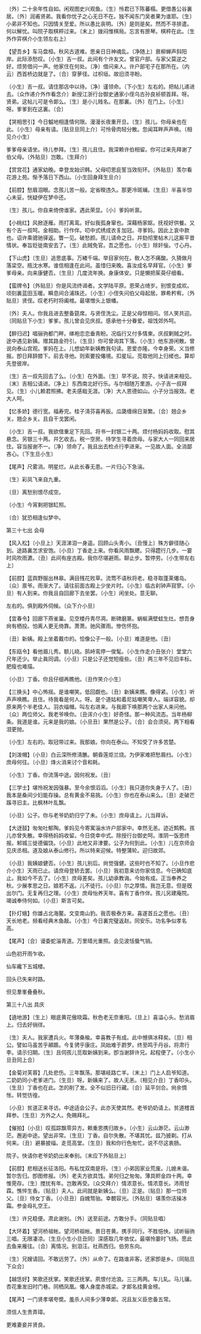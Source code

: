 <!-- { "loadSidebar": true } -->
〔外〕二十余年性自如。闲观图史兴观鱼。〔生〕怜君已下陈蕃榻。更借愚公谷裏居。〔外〕润甫贤弟。我看你忧子之心无日不在。独不闻东门吴者果为谁耶。〔生〕小弟非不知也。只因情关至爱。所以愚比丧明。〔外〕是则是矣。然而不寻排遣。何以解忧。叫院子取棋枰过来。〔末上〕拨闷惟棋局。忘言有匣琴。棋枰在此。〔生外作弈棋介小生领左右上〕 

【望吾乡】车马盘桓。秋风古道难。思亲日日神魂乱。〔净随上〕衰柳蝉声斜阳岸。此际添愁叹。〔小生〕吉一叔。此间有个许友文。曾官户部。与家父莫逆之好。烦劳借问一声。他家住在何处。〔净〕借问来人。许户部宅子在那所在。〔内云〕西首桥边就是了。〔合〕穿萝径。过枳垣。故旧须寻盼。

〔小生〕吉一叔。请住那店中以待。〔净〕谨领命。〔下小生〕左右的。把帖儿递进去。〔众作递介外作看念介〕新授江浙行台御史通家小侄乌古孙良祯顿首拜。呀。贤弟。这帖儿可是令郞么。〔生〕是小儿贱名。在那裏。〔外〕在门上。〔小生〕呀。爹爹到在这裏。〔合〕 

【哭相思引】今日魆地相逢情何限。漫漫长夜重开旦。〔生〕孩儿。你母亲也在此。〔小生〕母亲有请。〔贴旦旦同上介〕可怜骨肉轻分散。忽闻耳畔声声唤。〔相见介小生〕 

爹爹母亲请坐。待儿参拜。〔生〕孩儿且住。我深赖许伯相留。你可过来先拜谢了伯父母。〔外贴旦〕岂敢。〔生拜介〕 

【赏宫花】通家幼晚。幸登龙始识韩。父母叨恩庇誓当效衔环。〔外贴旦〕羡尔看花游上苑。惭予落日下西山。〔小生回身拜生旦介〕 

【前腔】愁眉泪眼。念孩儿苦一般。定省暌违久。那更冷斑斓。〔生旦〕半喜半惊心未妥。恍疑伊在梦中还。

〔生〕孩儿。你自来倚傍谁家。遇此荣显。〔小〕爹妈听禀。 

【小桃红】风掀逐雁。雨打离鸾。好似我孤身窜也。深藉杨家妪。抚视好供餐。又有个吉一叔呵。金相助。行作伴。叨中式绣成衣豸加冠。寻爹妈。因此上哀中款也。诏许乘骢驰驿返。瞥一见。破愁颜。孩儿请命之日。幷劾彻里帖木儿这厮平昔情状。奉旨贬徙南安去了。〔生〕此贼免官。吾之愿也。〔小生〕除奸佞。寸心丹。

【下山虎】〔生旦〕追思底事。万緖千端。举目家何在。敎人怎不痛酸。久猜做月落梁空。瓶沈水寒。谁信相逢在此间。虽惜归来晚。喜汝成名早拜官。〔小生〕爹爹母亲。向来康健否。〔生旦〕几度流年换。身康体安。只是懒把茱萸仔细看。

【蛮牌令】〔外贴旦〕你是风流终谒者。文学陆平原。恩荣占绮岁。别恨变成欢。顷刻裏蓝田玉暖。瞬息间合浦珠还。〔小生〕小侄失问伯父母起居。罪希矜宥。〔外贴旦〕贤侄。叹老朽时将阖棺。最堪憎头上银幡。

〔外〕夫人。你我且进去整备筵席。与贤侄洗尘。正是父母惊相问。邻人笑共迎。〔同贴旦下小生〕爹爹。孩儿曾会见庆叔。感承他十分眷爱。祖饯郊外呵。 

【醉归迟】唱骊驹都门畔。绨袍恋恋垂靑盼。况临行又付多情柬。庆叔剿贼之时。途中遇见新姨。赠其路金符引。〔生旦〕你可曾询其下落。〔小生〕他东游闲散。曾说向泰山宫观。爹妈在上。儿想幼年新姨教我句读。恩爱亦隆。今幸身荣。义当修报。卽日拜辞膝下。前去寻他。则索要投僊境。扣星坛。觅取他同上归槎也。算却先登彼岸。

〔生〕吉一叔先回去了么。〔小生〕在外面。〔生〕早不说。院子。快请进来相见。〔末〕吉相公请进。〔净上〕东西南北好行乐。与尔相随万里游。小子吉一叔拜见。〔生〕小儿赖君照拂。老夫感戢无涯。〔净〕大人恩德如山。小子分当报效。老大人呵。 

【忆多娇】德行宽。福寿完。桂子淸芬喜再扳。瓜瓞缠绵日渐繁。〔合〕翘企乡关。翘企乡关。且自干戈罢闲。

〔小生〕吉一叔。我欲借重足下先回。将书一封银二十两。烦付杨妈妈收取。慰其悬念。另银三十两。幷乞收去。税一空房。待学生寻着庶母。与家大人一同回来居住。容当报谢不一。〔净〕领命了。我且出去检点行李进来。一见故人面。全消鄙吝心。〔下生旦小生〕 

【尾声】尺雾消。明星烂。从此长春无患。一片归心下急湍。

〔生〕彩凤飞来自九重。



〔旦〕离愁别恨尽成空。

〔小生〕今宵剩把银缸照。



〔合〕犹恐相逢似梦中。 

第三十七出
会母

【风入松】〔小旦上〕天涯涕泪一身遥。回顾山头靑小。〔丑慢上〕殊方僻径随心到。途路裏怎求安饱。〔小旦〕丁香走上来。你看风雨飘飉。只得趱行几步。一霎时风吹雨瀌。〔丑〕此间有座古殿。我你尽堪避雨。聊止步。暂停劳。〔小生带左右上〕 

【前腔】蓝舆野服出林皋。满目残花败草。流莺不语秋将老。稳寻取蓬莱僊岛。〔众〕禀爷。雨渐大了。请往前面古殿上少坐片时。〔小生〕临古刹钟声寂寥。〔小旦〕有人到来。你我且自回廊下去坐罢。〔小生〕闲坐处。意无聊。

左右的。俱到殿外伺候。〔众下介小旦〕 

【宜春令】回廊下燕雀巢。见空楼丹靑尽凋。断碑磨篆。蜗蜒满壁蛙生灶。想吾身尙有栖投。怕离人更无倚靠。萧萧。驰风骤雨。惨伤怀抱。

〔丑〕新姨。殿上坐着戴巾的。恰像公子一般。〔小旦〕难道是他。〔丑〕 

【东瓯令】看他眉儿秀。额儿峣。鹄峙鸾停一俊髦。〔小生作走介丑张介〕堂堂六尺年还少。举止眞同调。〔小旦〕只是公子还觉短瘦些。〔丑〕两三年不见旧丰标。肥瘦也难描。

〔小旦〕丁香。你且仔细再瞧他。〔丑作笑介小生〕 

【三换头】中心怖摇。是谁嘲笑。低回觑也。〔丑〕新姨来瞧。像得紧。〔小生〕听声声唤瞧。且住。待我看是何人。呀。是个道姑和着尼姑嘲笑卑人。端详容貌。却原来两个半老佳人。羽衣缁帽。叫左右进来。与我廊下唤那两个出家人来问他。〔众〕两位师父。我老爷唤你。〔丑诨介小生〕好奇怪。那一种风流态。当年杨柳条。我道是谁。元来是我的娘。〔小旦丑〕果然是公子。〔合〕会合须臾。两下相看泪更抛。

〔小生〕左右的。取冠带过来。我那娘。你向在泰山。不知受了许多苦楚。 

【刘泼帽】〔小旦〕白云深所修淸醮。朝昏莲炬兰烧。为伊家难把愁眉扫。〔小生〕庶母何往。〔小旦〕烽火消来讨个音和耗。

〔小生〕丁香。你流落中途。因何祝发。〔丑〕 

【三学士】堪怜祝发因强暴。至今余恨滔滔。〔小生〕我只道你失身于人了。〔丑〕我本是桑间少妇能存操。总有黄金不易挑。〔小生〕你也在泰山来么。〔丑〕走破芒蹊寻旧主。比枫林叶乱飘。

〔小旦〕公子。你与老爷奶奶归宁了未。〔小生〕庶母请上。儿当拜诉。 

【大迓鼓】匆匆吐郁陶。爹妈见今寄寓淄水许户部家中。幸然无恙。迹近鹪鹩。孩儿亦曾失散。幸得杨妈妈收留。今日侥幸中式。除授行台御史呵。淮阴一饭恩终报。邾城三徙德偏饶。〔小旦〕此地又非津要。公子为何到此。〔小生〕儿在京师会见庆丞相。道及娘从泰山修行。所以特来迎候。特整蒲轮。迎归故郊。

〔小旦〕我姨娘健否。〔小生〕孩儿别后。尙觉强健。这些时也不知了。〔小旦作悲介小生〕天雨已止。请庶母登轿去罢。〔小旦〕我初意来访你家信息。今已确知底止。我如今不去了。〔小生〕庶母差矣。孩儿幼承教诲。今始有成。正当奉养之秋。少展孝思之日。娘若不返。儿不徒行。〔小旦〕尔之厚情。我岂无意。但是旣出尔门。无复再归之理。〔小生〕庶母怡养天年。喜有丁香作伴。孩儿另建庵院。竭诚奉侍何如。〔小旦〕斯言可矣。 

【扑灯蛾】你雄占北海鳌。文变南山豹。我否极泰方来。喜遂首丘之愿也。〔丑〕天长地老。频看经典木鱼敲。〔小生〕今日裏完璧返赵。同安乐。功名争似孝名高。

【尾声】〔合〕谩委蛇淄靑道。万里晴光重照。会见波恬蜃气销。

山色初开雨乍收。



仙车纔下五城楼。

回头已失来时路。



但见羣峯叠叠秋。 

第三十八出
具庆

【遶地游】〔生上〕眼底黄花傲晓霜。秋色老无奈重阳。〔旦上〕喜溢心头。愁消眉上。归去好徜徉。

〔生〕夫人。我家遭兵火。年薄桑楡。幸喜教子有成。此中憾俱冰释矣。〔旦〕相公。譬如马虽苦乎顚踬。今复骋乎康庄。凤始难于罻罗。终至鸣于丹谷。将肃行李。请示归期。〔生〕且伺孩儿觅取新姨到来。卽当谢辞许兄。起程便了。〔小生小旦丑同上合〕 

【金菊对芙蓉】几处悲伤。三年飘荡。那堪岐路亡羊。〔末上〕门上人启爷知道。二奶奶同小老爹进门。〔生旦〕呀。新姨来了。故人无恙。〔相见介丑〕丁香叩头。〔生旦〕丁香也在此。怎的削了发。全不似旧日行藏。〔合〕延平剑合。尙余惆怅。转觉彷徨。

〔小旦〕贫道正来寻访。中途适会公子。此亦天使其然。老爷奶奶请上。贫道稽首拜参。〔生旦〕方外之人。免赐拜礼。 

【催拍】〔小旦〕叹孤踪飘零异方。赖重恩携归故乡。〔小生〕云山渺茫。云山渺茫。邂逅中途。望出非常。〔生旦〕丁香。自尔失散。不堪其忧。兹乃披剃。打从何来。〔丑〕避暴披缁。走觅高堂。〔生旦〕我和你行色匆忙。说不尽这衷肠。

院子。快请你老爷奶奶出来奉别。〔末应下外贴旦上〕 

【前腔】悲相送长征洛阳。布私忱双南是将。〔生〕小弟因家业荒废。儿媳未谐。暂尔吿归。卽图修报。〔外〕老夫方欲具饯。弟何归之匆匆。薄具赆金四十两。幸惟莞存。〔生〕搅扰有年。岂敢再受。〔众交拜介〕情浓意长。情浓意长。沛雨甘霖。憔悴生香。〔贴旦〕夫人。此间就是新姨么。〔旦〕正是。〔贴旦〕那一位师父。〔旦〕侍女丁香。〔小旦丑〕自媿驽骀。幸覩容光。〔外贴旦〕堪羡你洁操冰霜。参金母礼空王。

〔生〕许兄稳便。肃此谢别。〔外〕送至前途。方敢分手。〔同贴旦唱〕 

【大环着】望河桥祖帐。望河桥祖帐。景日苍黄。携手同行。不胜悒怏。试听骊驹三唱。无限凄凉。〔生旦小生小旦丑同〕深感取几年依仗。最堪怜霎时飞扬。愿此去鱼来雁往。〔合〕离情况。别泪汪。社燕西归。伯劳东向。

〔生〕兄嫂请回。不敢远劳了。〔外〕从命了。在路谁非客。还家卽是乡。〔同贴旦下众合〕 

【越恁好】笑歌还抚掌。笑歌还抚掌。夙恨付沧浪。三三两两。车儿轧。马儿骧。杏花重发旧时门巷。同栖凤凰。僊人身度赤城梁。才郞名挂黄金榜。

【尾声】一门贤孝堪夸奬。羞杀人间多少薄幸郞。况且友义臣忠备五常。

须信人生贵弄璋。



更难妻妾并贤良。
